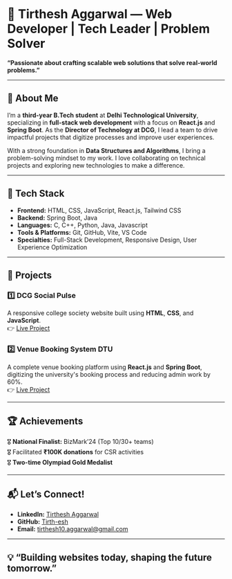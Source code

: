 # 🌟 Tirthesh Aggarwal — Web Developer | Tech Leader | Problem Solver  

 
**“Passionate about crafting scalable web solutions that solve real-world problems.”**

---

## 🚀 About Me  
I’m a **third-year B.Tech student** at **Delhi Technological University**, specializing in **full-stack web development** with a focus on **React.js** and **Spring Boot**. As the **Director of Technology at DCG**, I lead a team to drive impactful projects that digitize processes and improve user experiences.

With a strong foundation in **Data Structures and Algorithms**, I bring a problem-solving mindset to my work. I love collaborating on technical projects and exploring new technologies to make a difference.

---

## 🔧 Tech Stack  
- **Frontend:** HTML, CSS, JavaScript, React.js, Tailwind CSS  
- **Backend:** Spring Boot, Java  
- **Languages:** C, C++, Python, Java, Javascript
- **Tools & Platforms:** Git, GitHub, Vite, VS Code  
- **Specialties:** Full-Stack Development, Responsive Design, User Experience Optimization  

---

## 📂 Projects  
### 1️⃣ **DCG Social Pulse**  
A responsive college society website built using **HTML**, **CSS**, and **JavaScript**.  
👉 [Live Project](https://dcg-olive.vercel.app/)  

### 2️⃣ **Venue Booking System DTU**  
A complete venue booking platform using **React.js** and **Spring Boot**, digitizing the university's booking process and reducing admin work by 60%.  
👉 [Live Project](https://vbs-dcg.vercel.app/)  

---

## 🏆 Achievements  
🎖️ **National Finalist:** BizMark’24 (Top 10/30+ teams)  
🎖️ Facilitated **₹100K donations** for CSR activities  
🎖️ **Two-time Olympiad Gold Medalist**  

---

## 📬 Let’s Connect!  
- **LinkedIn:** [Tirthesh Aggarwal](http://www.linkedin.com/in/tirtheshaggarwal)  
- **GitHub:** [Tirth-esh](https://github.com/Tirth-esh)  
- **Email:** [tirthesh10.aggarwal@gmail.com](mailto:tirthesh10.aggarwal@gmail.com)  

---

## 💡 “Building websites today, shaping the future tomorrow.”  

<!--
**Tirth-esh/Tirth-esh** is a ✨ _special_ ✨ repository because its `README.md` (this file) appears on your GitHub profile.

Here are some ideas to get you started:

- 🔭 I’m currently working on ...
- 🌱 I’m currently learning ...
- 👯 I’m looking to collaborate on ...
- 🤔 I’m looking for help with ...
- 💬 Ask me about ...
- 📫 How to reach me: ...
- 😄 Pronouns: ...
- ⚡ Fun fact: ...
-->
